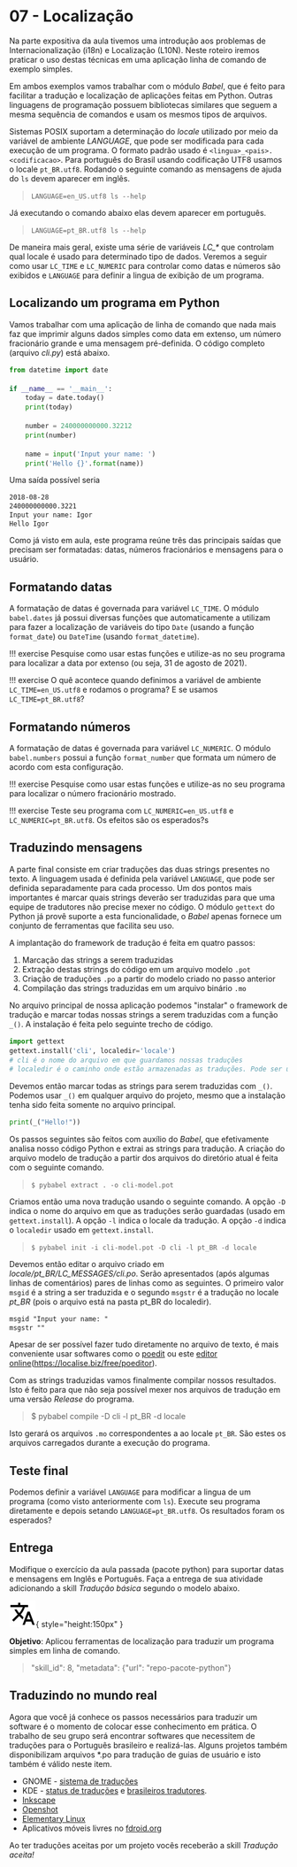 # 07 - Localização 

Na parte expositiva da aula tivemos uma introdução aos problemas de Internacionalização (i18n) e Localização (L10N). Neste roteiro iremos praticar o uso destas técnicas em uma aplicação linha de comando de exemplo simples. 

Em ambos exemplos vamos trabalhar com o módulo *Babel*, que é feito para facilitar a tradução e localização de aplicações feitas em Python. Outras linguagens de programação possuem bibliotecas similares que seguem a mesma sequência de comandos e usam os mesmos tipos de arquivos. 

Sistemas POSIX suportam a determinação do *locale* utilizado por meio da variável de ambiente *LANGUAGE*, que pode ser modificada para cada execução de um programa. O formato padrão usado é `<lingua>_<pais>.<codificacao>`. Para português do Brasil usando codificação UTF8 usamos o locale `pt_BR.utf8`. Rodando o seguinte comando as mensagens de ajuda do `ls` devem aparecer em inglês.

> `LANGUAGE=en_US.utf8 ls --help`

Já executando o comando abaixo elas devem aparecer em português.

> `LANGUAGE=pt_BR.utf8 ls --help`
 
 
De maneira mais geral, existe uma série de variáveis *LC_\** que controlam qual locale é usado para determinado tipo de dados. Veremos a seguir como usar `LC_TIME` e `LC_NUMERIC` para controlar como datas e números são exibidos e `LANGUAGE` para definir a lingua de exibição de um programa. 

## Localizando um programa em Python

Vamos trabalhar com uma aplicação de linha de comando que nada mais faz que imprimir alguns dados simples como data em extenso, um número fracionário grande e uma mensagem pré-definida. O código completo (arquivo *cli.py*) está abaixo.

```python 
from datetime import date

if __name__ == '__main__':
    today = date.today()
    print(today)

    number = 240000000000.32212
    print(number)
    
    name = input('Input your name: ')
    print('Hello {}'.format(name))
```
Uma saída possível seria

    2018-08-28
    240000000000.3221
    Input your name: Igor
    Hello Igor

Como já visto em aula, este programa reúne três das principais saídas que precisam ser formatadas: datas, números fracionários e mensagens para o usuário.
    
## Formatando datas

A formatação de datas é governada para variável `LC_TIME`. O módulo `babel.dates` já possui diversas funções que automaticamente a utilizam para fazer a localização de variáveis do tipo `Date` (usando a função `format_date`) ou `DateTime` (usando `format_datetime`). 

!!! exercise
    Pesquise como usar estas funções e utilize-as no seu programa para localizar a data por extenso (ou seja, 31 de agosto de 2021).

!!! exercise
    O quê acontece quando definimos a variável de ambiente `LC_TIME=en_US.utf8` e rodamos o programa? E se usamos `LC_TIME=pt_BR.utf8`?

## Formatando números

A formatação de datas é governada para variável `LC_NUMERIC`. O módulo `babel.numbers` possui a função `format_number` que formata um número de acordo com esta configuração.

!!! exercise
    Pesquise como usar estas funções e utilize-as no seu programa para localizar o número fracionário mostrado.

!!! exercise 
    Teste seu programa com `LC_NUMERIC=en_US.utf8` e `LC_NUMERIC=pt_BR.utf8`. Os efeitos são os esperados?s

## Traduzindo mensagens

A parte final consiste em criar traduções das duas strings presentes no texto. A linguagem usada é definida pela variável `LANGUAGE`, que pode ser definida separadamente para cada processo. Um dos pontos mais importantes é marcar quais strings deverão ser traduzidas para que uma equipe de tradutores não precise mexer no código. O módulo `gettext` do Python já provê suporte a esta funcionalidade, o *Babel* apenas fornece um conjunto de ferramentas que facilita seu uso. 

A implantação do framework de tradução é feita em quatro passos:

1. Marcação das strings a serem traduzidas
1. Extração destas strings do código em um arquivo modelo `.pot`
1. Criação de traduções `.po` a partir do modelo criado no passo anterior
1. Compilação das strings traduzidas em um arquivo binário `.mo` 

No arquivo principal de nossa aplicação podemos "instalar" o framework de tradução e marcar todas nossas strings a serem traduzidas com a função `_()`. A instalação é feita pelo seguinte trecho de código.

```python
import gettext
gettext.install('cli', localedir='locale') 
# cli é o nome do arquivo em que guardamos nossas traduções
# localedir é o caminho onde estão armazenadas as traduções. Pode ser um caminho relativo. 
```

Devemos então marcar todas as strings para serem traduzidas com `_()`. Podemos usar `_()` em qualquer arquivo do projeto, mesmo que a instalação tenha sido feita somente no arquivo principal.

```python
print(_("Hello!"))
```

Os passos seguintes são feitos com auxílio do *Babel*, que efetivamente analisa nosso código Python e extrai as strings para tradução. A criação do arquivo modelo de tradução a partir dos arquivos do diretório atual é feita com o seguinte comando. 

> `$ pybabel extract . -o cli-model.pot`

Criamos então uma nova tradução usando o seguinte comando. A opção `-D` indica o nome do arquivo em que as traduções serão guardadas (usado em `gettext.install`). A opção `-l` indica o locale da tradução. A opção `-d` indica o `localedir` usado em `gettext.install`. 

> `$ pybabel init -i cli-model.pot -D cli -l pt_BR -d locale`

Devemos então editar o arquivo criado em *locale/pt_BR/LC_MESSAGES/cli.po*. Serão apresentados (após algumas linhas de comentários) pares de linhas como as seguintes. O primeiro valor `msgid` é a string a ser traduzida e o segundo `msgstr` é a tradução no locale *pt_BR* (pois o arquivo está na pasta pt_BR do localedir). 

```
msgid "Input your name: "
msgstr ""
```

Apesar de ser possível fazer tudo diretamente no arquivo de texto, é mais conveniente usar softwares como o [poedit](https://poedit.net/) ou este [editor online](https://localise.biz/free/poeditor)(https://localise.biz/free/poeditor). 

Com as strings traduzidas vamos finalmente compilar nossos resultados. Isto é feito para que não seja possível mexer nos arquivos de tradução em uma versão *Release* do programa. 

> $ pybabel compile -D cli -l pt_BR -d locale

Isto gerará os arquivos `.mo` correspondentes a ao locale `pt_BR`. São estes os arquivos carregados durante a execução do programa.

## Teste final

Podemos definir a variável `LANGUAGE` para modificar a lingua de um programa (como visto anteriormente com `ls`). Execute seu programa diretamente e depois setando `LANGUAGE=pt_BR.utf8`. Os resultados foram os esperados?

## Entrega

Modifique o exercício da aula passada (pacote python) para suportar datas e mensagens em Inglês e Português. Faça a entrega de sua atividade adicionando a skill *Tradução básica* segundo o modelo abaixo.

![Skill Tradução básica](skill-traducao.svg){ style="height:150px" }

**Objetivo**: Aplicou ferramentas de localização para traduzir um programa simples em linha de comando.

> "skill_id": 8, "metadata": {"url": "repo-pacote-python"}


## Traduzindo no mundo real

Agora que você já conhece os passos necessários para traduzir um software é o momento de colocar esse conhecimento em prática. O trabalho de seu grupo será encontrar softwares que necessitem de traduções para o Português brasileiro e realizá-las. Alguns projetos também disponibilizam arquivos *.po para tradução de guias de usuário e isto também é válido neste item. 

* GNOME - [sistema de traduções](https://l10n.gnome.org/)
* KDE - [status de traduções](https://l10n.kde.org/stats/gui/trunk-kf5/team/pt_BR/) e [brasileiros tradutores](https://br.kde.org/i18n-faq/#como_colaborar).
* [Inkscape](https://inkscape.org/contribute/translations/)
* [Openshot](https://translations.launchpad.net/openshot)
* [Elementary Linux](https://elementary.io/docs/translation-guide#translation-guide)
* Aplicativos móveis livres no [fdroid.org](http://f-droid.org)

Ao ter traduções aceitas por um projeto vocês receberão a skill *Tradução aceita!*
